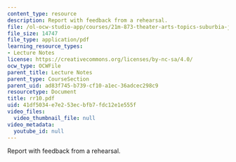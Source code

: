 ```yaml
---
content_type: resource
description: Report with feedback from a rehearsal.
file: /ol-ocw-studio-app/courses/21m-873-theater-arts-topics-suburbia-january-iap-2008/41df5034e7e253ecbfb7fdc12e1e555f_rr10.pdf
file_size: 14747
file_type: application/pdf
learning_resource_types:
- Lecture Notes
license: https://creativecommons.org/licenses/by-nc-sa/4.0/
ocw_type: OCWFile
parent_title: Lecture Notes
parent_type: CourseSection
parent_uid: ad83f745-b739-cf10-a1ec-36adcec298c9
resourcetype: Document
title: rr10.pdf
uid: 41df5034-e7e2-53ec-bfb7-fdc12e1e555f
video_files:
  video_thumbnail_file: null
video_metadata:
  youtube_id: null
---
```

Report with feedback from a rehearsal.